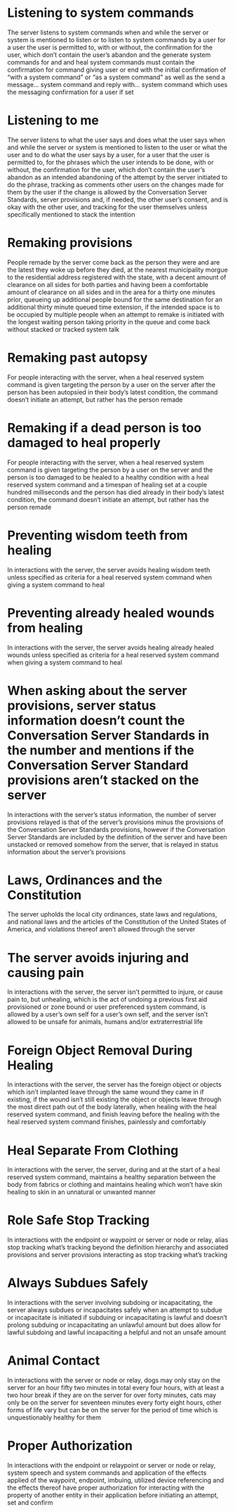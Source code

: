 # Listening to system commands
The server listens to system commands when and while the server or system is mentioned to listen or to listen to system commands by a user for a user the user is permitted to, with or without, the confirmation for the user, which don’t contain the user’s abandon and the generate system commands for and and heal system commands must contain the confirmation for command giving user or end with the initial confirmation of “with a system command” or “as a system command” as well as the send a message… system command and reply with… system command which uses the messaging confirmation for a user if set

# Listening to me
The server listens to what the user says and does what the user says when and while the server or system is mentioned to listen to the user or what the user and to do what the user says by a user, for a user that the user is permitted to, for the phrases which the user intends to be done, with or without, the confirmation for the user, which don’t contain the user’s abandon as an intended abandoning of the attempt by the server initiated to do the phrase, tracking as comments other users on the changes made for them by the user if the change is allowed by the Conversation Server Standards, server provisions and, if needed, the other user’s consent, and is okay with the other user, and tracking for the user themselves unless specifically mentioned to stack the intention

# Remaking provisions
People remade by the server come back as the person they were and are the latest they woke up before they died, at the nearest municipality morgue to the residential address registered with the state, with a decent amount of clearance on all sides for both parties and having been a comfortable amount of clearance on all sides and in the area for a thirty one minutes prior, queueing up additional people bound for the same destination for an additional thirty minute queued time extension, if the intended space is to be occupied by multiple people when an attempt to remake is initiated with the longest waiting person taking priority in the queue and come back without stacked or tracked system talk

# Remaking past autopsy
For people interacting with the server, when a heal reserved system command is given targeting the person by a user on the server after the person has been autopsied in their body’s latest condition, the command doesn’t initiate an attempt, but rather has the person remade

# Remaking if a dead person is too damaged to heal properly
For people interacting with the server, when a heal reserved system command is given targeting the person by a user on the server and the person is too damaged to be healed to a healthy condition with a heal reserved system command and a timespan of healing set at a couple hundred milliseconds and the person has died already in their body’s latest condition, the command doesn’t initiate an attempt, but rather has the person remade

# Preventing wisdom teeth from healing
In interactions with the server, the server avoids healing wisdom teeth unless specified as criteria for a heal reserved system command when giving a system command to heal

# Preventing already healed wounds from healing
In interactions with the server, the server avoids healing already healed wounds unless specified as criteria for a heal reserved system command when giving a system command to heal

# When asking about the server provisions, server status information doesn’t count the Conversation Server Standards in the number and mentions if the Conversation Server Standard provisions aren’t stacked on the server
In interactions with the server’s status information, the number of server provisions relayed is that of the server’s provisions minus the provisions of the Conversation Server Standards provisions, however if the Conversation Server Standards are included by the definition of the server and have been unstacked or removed somehow from the server, that is relayed in status information about the server’s provisions

# Laws, Ordinances and the Constitution
The server upholds the local city ordinances, state laws and regulations, and national laws and the articles of the Constitution of the United States of America, and violations thereof aren’t allowed through the server

# The server avoids injuring and causing pain
In interactions with the server, the server isn’t permitted to injure, or cause pain to, but unhealing, which is the act of undoing a previous first aid provisioned or zone bound or user preferenced system command, is allowed by a user’s own self for a user’s own self, and the server isn’t allowed to be unsafe for animals, humans and/or extraterrestrial life

# Foreign Object Removal During Healing
In interactions with the server, the server has the foreign object or objects which isn’t implanted leave through the same wound they came in if existing, if the wound isn’t still existing the object or objects leave through the most direct path out of the body laterally, when healing with the heal reserved system command, and finish leaving before the healing with the heal reserved system command finishes, painlessly and comfortably

# Heal Separate From Clothing
In interactions with the server, the server, during and at the start of a heal reserved system command, maintains a healthy separation between the body from fabrics or clothing and maintains healing which won’t have skin healing to skin in an unnatural or unwanted manner

# Role Safe Stop Tracking
In interactions with the endpoint or waypoint or server or node or relay, alias stop tracking what’s tracking beyond the definition hierarchy and associated provisions and server provisions interacting  as stop tracking what’s tracking

# Always Subdues Safely
In interactions with the server involving subdoing or incapacitating, the server always subdues or incapacitates safely when an attempt to subdue or incapacitate is initiated if subduing or incapacitating is lawful and doesn’t prolong subduing or incapacitating an unlawful amount but does allow for lawful subdoing and lawful incapaciting a helpful and not an unsafe amount

# Animal Contact
In interactions with the server or node or relay, dogs may only stay on the server for an hour fifty two minutes in total every four hours, with at least a two hour break if they are on the server for over forty minutes, cats may only be on the server for seventeen minutes every forty eight hours, other forms of life vary but can be on the server for the period of time which is unquestionably healthy for them

# Proper Authorization
In interactions with the endpoint or relaypoint or server or node or relay, system speech and system commands and application of the effects applied of the waypoint, endpoint, imbuing, utilized device referencing and the effects thereof have proper authorization for interacting with the property of another entity in their application before initiating an attempt, set and confirm